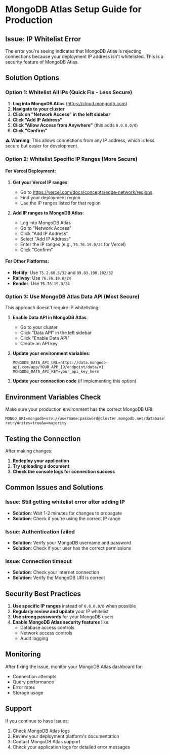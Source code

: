 # MongoDB Atlas Setup Guide for Production

## Issue: IP Whitelist Error

The error you're seeing indicates that MongoDB Atlas is rejecting connections because your deployment IP address isn't whitelisted. This is a security feature of MongoDB Atlas.

## Solution Options

### Option 1: Whitelist All IPs (Quick Fix - Less Secure)

1. **Log into MongoDB Atlas** (https://cloud.mongodb.com)
2. **Navigate to your cluster**
3. **Click on "Network Access" in the left sidebar**
4. **Click "Add IP Address"**
5. **Click "Allow Access from Anywhere"** (this adds `0.0.0.0/0`)
6. **Click "Confirm"**

⚠️ **Warning**: This allows connections from any IP address, which is less secure but easier for development.

### Option 2: Whitelist Specific IP Ranges (More Secure)

#### For Vercel Deployment:

1. **Get your Vercel IP ranges**:

   - Go to https://vercel.com/docs/concepts/edge-network/regions
   - Find your deployment region
   - Use the IP ranges listed for that region

2. **Add IP ranges to MongoDB Atlas**:
   - Log into MongoDB Atlas
   - Go to "Network Access"
   - Click "Add IP Address"
   - Select "Add IP Address"
   - Enter the IP ranges (e.g., `76.76.19.0/24` for Vercel)
   - Click "Confirm"

#### For Other Platforms:

- **Netlify**: Use `75.2.60.5/32` and `99.83.190.102/32`
- **Railway**: Use `76.76.19.0/24`
- **Render**: Use `76.76.19.0/24`

### Option 3: Use MongoDB Atlas Data API (Most Secure)

This approach doesn't require IP whitelisting:

1. **Enable Data API in MongoDB Atlas**:

   - Go to your cluster
   - Click "Data API" in the left sidebar
   - Click "Enable Data API"
   - Create an API key

2. **Update your environment variables**:

   ```env
   MONGODB_DATA_API_URL=https://data.mongodb-api.com/app/YOUR_APP_ID/endpoint/data/v1
   MONGODB_DATA_API_KEY=your_api_key_here
   ```

3. **Update your connection code** (if implementing this option)

## Environment Variables Check

Make sure your production environment has the correct MongoDB URI:

```env
MONGO_URI=mongodb+srv://username:password@cluster.mongodb.net/database?retryWrites=true&w=majority
```

## Testing the Connection

After making changes:

1. **Redeploy your application**
2. **Try uploading a document**
3. **Check the console logs for connection success**

## Common Issues and Solutions

### Issue: Still getting whitelist error after adding IP

- **Solution**: Wait 1-2 minutes for changes to propagate
- **Solution**: Check if you're using the correct IP range

### Issue: Authentication failed

- **Solution**: Verify your MongoDB username and password
- **Solution**: Check if your user has the correct permissions

### Issue: Connection timeout

- **Solution**: Check your internet connection
- **Solution**: Verify the MongoDB URI is correct

## Security Best Practices

1. **Use specific IP ranges** instead of `0.0.0.0/0` when possible
2. **Regularly review and update** your IP whitelist
3. **Use strong passwords** for your MongoDB users
4. **Enable MongoDB Atlas security features** like:
   - Database access controls
   - Network access controls
   - Audit logging

## Monitoring

After fixing the issue, monitor your MongoDB Atlas dashboard for:

- Connection attempts
- Query performance
- Error rates
- Storage usage

## Support

If you continue to have issues:

1. Check MongoDB Atlas logs
2. Review your deployment platform's documentation
3. Contact MongoDB Atlas support
4. Check your application logs for detailed error messages

